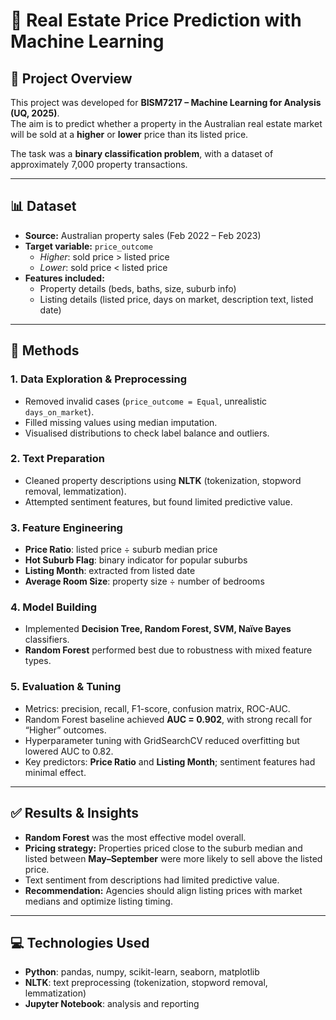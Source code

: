 # 🏡 Real Estate Price Prediction with Machine Learning  

## 📌 Project Overview  
This project was developed for **BISM7217 – Machine Learning for Analysis (UQ, 2025)**.  
The aim is to predict whether a property in the Australian real estate market will be sold at a **higher** or **lower** price than its listed price.  

The task was a **binary classification problem**, with a dataset of approximately 7,000 property transactions.  

---

## 📊 Dataset  
- **Source:** Australian property sales (Feb 2022 – Feb 2023)  
- **Target variable:** `price_outcome`  
  - *Higher*: sold price > listed price  
  - *Lower*: sold price < listed price  
- **Features included:**  
  - Property details (beds, baths, size, suburb info)  
  - Listing details (listed price, days on market, description text, listed date)  

---

## 🔧 Methods  

### 1. Data Exploration & Preprocessing  
- Removed invalid cases (`price_outcome = Equal`, unrealistic `days_on_market`).  
- Filled missing values using median imputation.  
- Visualised distributions to check label balance and outliers.  

### 2. Text Preparation  
- Cleaned property descriptions using **NLTK** (tokenization, stopword removal, lemmatization).  
- Attempted sentiment features, but found limited predictive value.  

### 3. Feature Engineering  
- **Price Ratio**: listed price ÷ suburb median price  
- **Hot Suburb Flag**: binary indicator for popular suburbs  
- **Listing Month**: extracted from listed date  
- **Average Room Size**: property size ÷ number of bedrooms  

### 4. Model Building  
- Implemented **Decision Tree, Random Forest, SVM, Naïve Bayes** classifiers.  
- **Random Forest** performed best due to robustness with mixed feature types.  

### 5. Evaluation & Tuning  
- Metrics: precision, recall, F1-score, confusion matrix, ROC-AUC.  
- Random Forest baseline achieved **AUC = 0.902**, with strong recall for “Higher” outcomes.  
- Hyperparameter tuning with GridSearchCV reduced overfitting but lowered AUC to 0.82.  
- Key predictors: **Price Ratio** and **Listing Month**; sentiment features had minimal effect.  

---

## ✅ Results & Insights  
- **Random Forest** was the most effective model overall.  
- **Pricing strategy:** Properties priced close to the suburb median and listed between **May–September** were more likely to sell above the listed price.  
- Text sentiment from descriptions had limited predictive value.  
- **Recommendation:** Agencies should align listing prices with market medians and optimize listing timing.  

---

## 💻 Technologies Used  
- **Python**: pandas, numpy, scikit-learn, seaborn, matplotlib  
- **NLTK**: text preprocessing (tokenization, stopword removal, lemmatization)  
- **Jupyter Notebook**: analysis and reporting  
